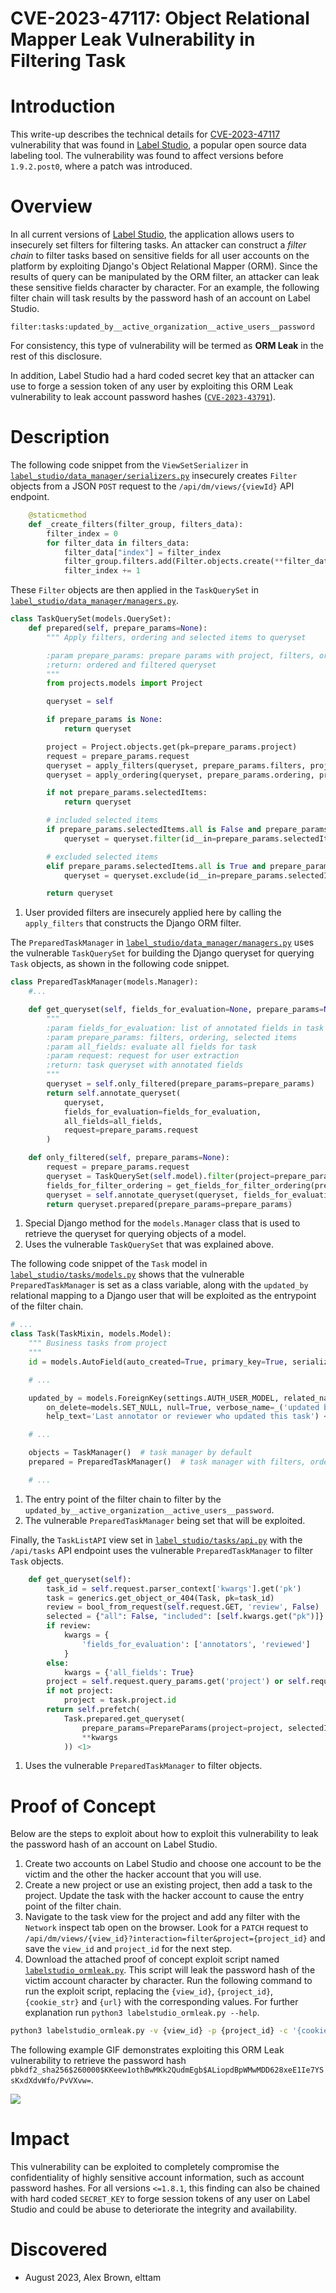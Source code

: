 # CVE-2023-47117: Object Relational Mapper Leak Vulnerability in Filtering Task
# Introduction

This write-up describes the technical details for [CVE-2023-47117](https://github.com/HumanSignal/label-studio/security/advisories/GHSA-6hjj-gq77-j4qw) vulnerability that was found in [Label Studio](https://github.com/HumanSignal/label-studio), a popular open source data labeling tool. The vulnerability was found to affect versions before `1.9.2.post0`, where a patch was introduced.

# Overview

In all current versions of [Label Studio](https://github.com/HumanSignal/label-studio), the application allows users to insecurely set filters for filtering tasks. An attacker can construct a *filter chain* to filter tasks based on sensitive fields for all user accounts on the platform by exploiting Django's Object Relational Mapper (ORM). Since the results of query can be manipulated by the ORM filter, an attacker can leak these sensitive fields character by character. For an example, the following filter chain will task results by the password hash of an account on Label Studio.

```
filter:tasks:updated_by__active_organization__active_users__password
```

For consistency, this type of vulnerability will be termed as **ORM Leak** in the rest of this disclosure. 

In addition, Label Studio had a hard coded secret key that an attacker can use to forge a session token of any user by exploiting this ORM Leak vulnerability to leak account password hashes ([`CVE-2023-43791`](https://github.com/HumanSignal/label-studio/security/advisories/GHSA-f475-x83m-rx5m)).

# Description

The following code snippet from the `ViewSetSerializer` in [`label_studio/data_manager/serializers.py`](https://github.com/HumanSignal/label-studio/blob/1.8.2/label_studio/data_manager/serializers.py#L115) insecurely creates `Filter` objects from a JSON `POST` request to the `/api/dm/views/{viewId}` API endpoint.

```python
    @staticmethod
    def _create_filters(filter_group, filters_data):
        filter_index = 0
        for filter_data in filters_data:
            filter_data["index"] = filter_index
            filter_group.filters.add(Filter.objects.create(**filter_data))
            filter_index += 1
```

These `Filter` objects are then applied in the `TaskQuerySet` in [`label_studio/data_manager/managers.py`](https://github.com/HumanSignal/label-studio/blob/1.8.2/label_studio/data_manager/managers.py#L473).

```python
class TaskQuerySet(models.QuerySet):
    def prepared(self, prepare_params=None):
        """ Apply filters, ordering and selected items to queryset

        :param prepare_params: prepare params with project, filters, orderings, etc
        :return: ordered and filtered queryset
        """
        from projects.models import Project

        queryset = self

        if prepare_params is None:
            return queryset

        project = Project.objects.get(pk=prepare_params.project)
        request = prepare_params.request
        queryset = apply_filters(queryset, prepare_params.filters, project, request) <1>
        queryset = apply_ordering(queryset, prepare_params.ordering, project, request, view_data=prepare_params.data)

        if not prepare_params.selectedItems:
            return queryset

        # included selected items
        if prepare_params.selectedItems.all is False and prepare_params.selectedItems.included:
            queryset = queryset.filter(id__in=prepare_params.selectedItems.included)

        # excluded selected items
        elif prepare_params.selectedItems.all is True and prepare_params.selectedItems.excluded:
            queryset = queryset.exclude(id__in=prepare_params.selectedItems.excluded)

        return queryset
```
1. User provided filters are insecurely applied here by calling the `apply_filters` that constructs the Django ORM filter.

The `PreparedTaskManager` in [`label_studio/data_manager/managers.py`](https://github.com/HumanSignal/label-studio/blob/1.8.2/label_studio/data_manager/managers.py#L655) uses the vulnerable `TaskQuerySet` for building the Django queryset for querying `Task` objects, as shown in the following code snippet.

```python
class PreparedTaskManager(models.Manager):
    #...

    def get_queryset(self, fields_for_evaluation=None, prepare_params=None, all_fields=False): <1>
        """
        :param fields_for_evaluation: list of annotated fields in task
        :param prepare_params: filters, ordering, selected items
        :param all_fields: evaluate all fields for task
        :param request: request for user extraction
        :return: task queryset with annotated fields
        """
        queryset = self.only_filtered(prepare_params=prepare_params)
        return self.annotate_queryset(
            queryset,
            fields_for_evaluation=fields_for_evaluation,
            all_fields=all_fields,
            request=prepare_params.request
        )

    def only_filtered(self, prepare_params=None):
        request = prepare_params.request
        queryset = TaskQuerySet(self.model).filter(project=prepare_params.project) <1>
        fields_for_filter_ordering = get_fields_for_filter_ordering(prepare_params)
        queryset = self.annotate_queryset(queryset, fields_for_evaluation=fields_for_filter_ordering, request=request)
        return queryset.prepared(prepare_params=prepare_params)
```
1. Special Django method for the `models.Manager` class that is used to retrieve the queryset for querying objects of a model.
2. Uses the vulnerable `TaskQuerySet` that was explained above.

The following code snippet of the `Task` model in [`label_studio/tasks/models.py`](https://github.com/HumanSignal/label-studio/blob/1.8.2/label_studio/tasks/models.py#L49C1-L102C102) shows that the vulnerable `PreparedTaskManager` is set as a class variable, along with the `updated_by` relational mapping to a Django user that will be exploited as the entrypoint of the filter chain.

```python
# ...
class Task(TaskMixin, models.Model):
    """ Business tasks from project
    """
    id = models.AutoField(auto_created=True, primary_key=True, serialize=False, verbose_name='ID', db_index=True)

    # ...

    updated_by = models.ForeignKey(settings.AUTH_USER_MODEL, related_name='updated_tasks',
        on_delete=models.SET_NULL, null=True, verbose_name=_('updated by'),
        help_text='Last annotator or reviewer who updated this task') <1>

    # ...

    objects = TaskManager()  # task manager by default
    prepared = PreparedTaskManager()  # task manager with filters, ordering, etc for data_manager app <2>

    # ...
```
1. The entry point of the filter chain to filter by the `updated_by__active_organization__active_users__password`.
2. The vulnerable `PreparedTaskManager` being set that will be exploited.

Finally, the `TaskListAPI` view set in [`label_studio/tasks/api.py`](https://github.com/HumanSignal/label-studio/blob/1.8.2/label_studio/tasks/api.py#L205) with the `/api/tasks` API endpoint uses the vulnerable `PreparedTaskManager` to filter `Task` objects.

```python
    def get_queryset(self):
        task_id = self.request.parser_context['kwargs'].get('pk')
        task = generics.get_object_or_404(Task, pk=task_id)
        review = bool_from_request(self.request.GET, 'review', False)
        selected = {"all": False, "included": [self.kwargs.get("pk")]}
        if review:
            kwargs = {
                'fields_for_evaluation': ['annotators', 'reviewed']
            }
        else:
            kwargs = {'all_fields': True}
        project = self.request.query_params.get('project') or self.request.data.get('project')
        if not project:
            project = task.project.id
        return self.prefetch(
            Task.prepared.get_queryset(
                prepare_params=PrepareParams(project=project, selectedItems=selected, request=self.request),
                **kwargs
            )) <1>
```
1. Uses the vulnerable `PreparedTaskManager` to filter objects.

# Proof of Concept

Below are the steps to exploit about how to exploit this vulnerability to leak the password hash of an account on Label Studio.

1. Create two accounts on Label Studio and choose one account to be the victim and the other the hacker account that you will use.
2. Create a new project or use an existing project, then add a task to the project. Update the task with the hacker account to cause the entry point of the filter chain.
3. Navigate to the task view for the project and add any filter with the `Network` inspect tab open on the browser. Look for a `PATCH` request to `/api/dm/views/{view_id}?interaction=filter&project={project_id}` and save the `view_id` and `project_id` for the next step.
4. Download the attached proof of concept exploit script named [`labelstudio_ormleak.py`](./poc/labelstudio_ormleak.py). This script will leak the password hash of the victim account character by character. Run the following command to run the exploit script, replacing the `{view_id}`, `{project_id}`, `{cookie_str}` and `{url}` with the corresponding values. For further explanation run `python3 labelstudio_ormleak.py --help`.

```bash
python3 labelstudio_ormleak.py -v {view_id} -p {project_id} -c '{cookie_str}' -u '{url}'
```

The following example GIF demonstrates exploiting this ORM Leak vulnerability to retrieve the password hash `pbkdf2_sha256$260000$KKeew1othBwMKk2QudmEgb$ALiopdBpWMwMDD628xeE1Ie7YSsKxdXdvWfo/PvVXvw=`.

![](./images/labelstudio_ormleak_poc.gif)

# Impact

This vulnerability can be exploited to completely compromise the confidentiality of highly sensitive account information, such as account password hashes. For all versions `<=1.8.1`, this finding can also be chained with hard coded `SECRET_KEY` to forge session tokens of any user on Label Studio and could be abuse to deteriorate the integrity and availability.

# Discovered
- August 2023, Alex Brown, elttam

